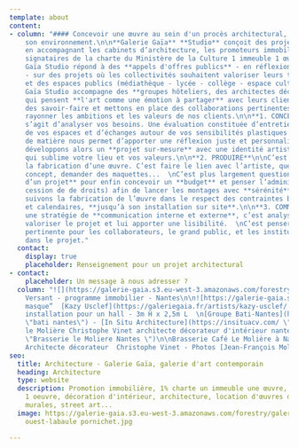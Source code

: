 ```yaml
---
template: about
content:
- column: "#### Concevoir une œuvre au sein d'un procès architectural, c'est penser
    son environnement.\n\n**Galerie Gaïa** **Studio** conçoit des projets artistiques
    en accompagnant les cabinets d’architecture, les promoteurs immobiliers et/ou
    signataires de la charte du Ministère de la Culture 1 immeuble 1 œuvre.\n\nGalerie
    Gaïa Studio répond à des **appels d'offres publics** - en réflexion avec nos artistes
    - sur des projets où les collectivités souhaitent valoriser leurs territoires
    et des espaces publics (médiathèque - lycée - collège - espace culturel).\n\nGalerie
    Gaïa Studio accompagne des **groupes hôteliers, des architectes décorateurs**
    qui pensent **l'art comme une émotion à partager** avec leurs clients. Nous mobilisons
    des savoir-faire et mettons en place des collaborations pertinentes pour faire
    rayonner les ambitions et les valeurs de nos clients.\n\n**1. CONCEVOIR**\n\nIl
    s’agit d’analyser vos besoins. Une évaluation constituée d’entretiens, d’études
    de vos espaces et d’échanges autour de vos sensibilités plastiques. Cette récolte
    de matière nous permet d’apporter une réflexion juste et personnalisée. Nous
    développons alors un **projet sur-mesure** avec une identité artistique forte,
    qui sublime votre lieu et vos valeurs.\n\n**2. PRODUIRE**\n\nC’est d’abord planifier
    la fabrication d’une œuvre. C’est faire le lien avec l’artiste, questionner son
    concept, demander des maquettes...  \nC’est plus largement questionner la **faisabilité
    d’un projet** pour enfin concevoir un **budget** et penser l’administratif (contrats,
    cession de de droits) afin de lancer les montages avec **sérénité**.  \nNous
    suivons la fabrication de l’œuvre dans le respect des contraintes budgétaires
    et calendaires, **jusqu’à son installation sur site**.\n\n**3. COMMUNIQUER**\n\nPenser
    une stratégie de **communication interne et externe**, c’est analyser vos publics,
    valoriser le projet et lui apporter une lisibilité.  \nC’est penser une **médiation**
    pertinente pour les collaborateurs, le grand public, et les institutionnels impliqués
    dans le projet."
  contact:
    display: true
    placeholder: Renseignement pour un projet architectural
- contact:
    placeholder: Un message à nous adresser ?
  column: "![](https://galerie-gaia.s3.eu-west-3.amazonaws.com/forestry/galerie-gaia-fresque-HD_0.jpg)Fresque
    Versant - programme immobilier - Nantes\n\n![https://galerie-gaia.s3.eu-west-3.amazonaws.com/forestry/masque.jpg](https://galerie-gaia.s3.eu-west-3.amazonaws.com/forestry/masque.jpg)\n\n“Le
    masque”  [Kazy Usclef](https://galeriegaia.fr/artists/kazy-usclef/ \"1% artistique\")
    installation pour un hall - 3m H x 2,5m L  \n[Groupe Bati-Nantes](https://www.batinantes.fr/
    \"bati nantes\") - [In Situ Architecture](https://insituacv.com/ \"in situ acv\")\n\n![café
    le Molière Christophe Vinet architecte décorateur d'intérieur nantes loire atlantique](https://galerie-gaia.s3.eu-west-3.amazonaws.com/forestry/galeriegaia@brasserielemoliere@jeanfrancoismoliere.jpg
    \"Brasserie le Moliere Nantes \")\n\nBrasserie Café Le Molière à Nantes - Réalisation
    Architecte décorateur  Christophe Vinet - Photos [Jean-François Molliere]()"
seo:
  title: Architecture - Galerie Gaïa, galerie d'art contemporain
  heading: Architecture
  type: website
  description: Promotion immobilière, 1% charte un immeuble une œuvre, 1 immeuble
    1 oeuvre, décoration d'intérieur, architecture, location d'œuvres d'art, fresques
    murales, street art...
  image: https://galerie-gaia.s3.eu-west-3.amazonaws.com/forestry/galeriegaia-magazinecoté
    ouest-labaule pornichet.jpg

---
```

